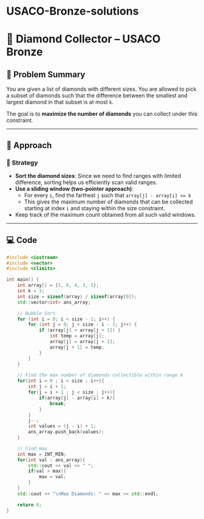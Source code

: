 # USACO-Bronze-solutions
# 💎 Diamond Collector – USACO Bronze

## 📌 Problem Summary

You are given a list of diamonds with different sizes. You are allowed to pick a subset of diamonds such that the difference between the smallest and largest diamond in that subset is at most `k`.

The goal is to **maximize the number of diamonds** you can collect under this constraint.

---

## 🚀 Approach

### 🧠 Strategy

- **Sort the diamond sizes**: Since we need to find ranges with limited difference, sorting helps us efficiently scan valid ranges.
- **Use a sliding window (two-pointer approach)**:
  - For every `i`, find the farthest `j` such that `array[j] - array[i] <= k`
  - This gives the maximum number of diamonds that can be collected starting at index `i` and staying within the size constraint.
- Keep track of the maximum count obtained from all such valid windows.

---

## 💻 Code

```cpp
#include <iostream>
#include <vector>
#include <climits>

int main() {
    int array[] = {1, 6, 4, 3, 1};
    int k = 3;
    int size = sizeof(array) / sizeof(array[0]);
    std::vector<int> ans_array;

    // Bubble Sort
    for (int i = 0; i < size - 1; i++) {
        for (int j = 0; j < size - i - 1; j++) {
            if (array[j] > array[j + 1]) {
                int temp = array[j];
                array[j] = array[j + 1];
                array[j + 1] = temp;
            }
        }
    }

    // Find the max number of diamonds collectible within range k
    for(int i = 0 ; i < size ; i++){
        int j = i + 1;
        for(j = i + 1 ; j < size ; j++){
            if(array[j] - array[i] > k){
                break;
            }
        }
        j--;
        int values = (j - i) + 1;
        ans_array.push_back(values);
    }

    // Find max
    int max = INT_MIN;
    for(int val : ans_array){
        std::cout << val << " ";
        if(val > max){
            max = val;
        }
    }
    std::cout << "\nMax Diamonds: " << max << std::endl;

    return 0;
}

